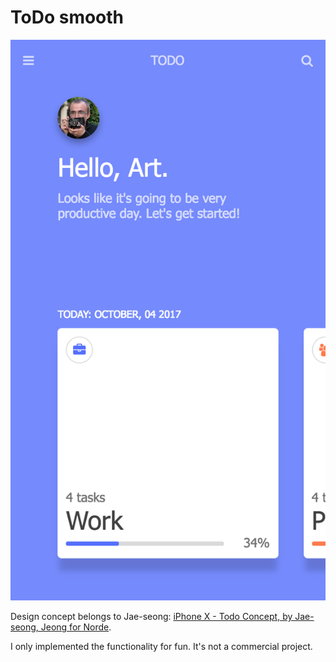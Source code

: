 # ToDo smooth

![todo image](./images/todo.png)

Design concept belongs to Jae-seong:
[iPhone X - Todo Concept, by Jae-seong, Jeong for Norde](https://dribbble.com/shots/3812962-iPhone-X-Todo-Concept).

I only implemented the functionality for fun. It's not a commercial project.
